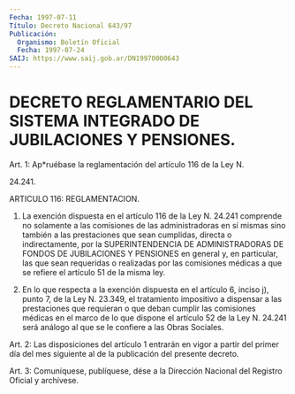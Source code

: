 ```yaml
---
Fecha: 1997-07-11
Título: Decreto Nacional 643/97
Publicación:
  Organismo: Boletín Oficial
  Fecha: 1997-07-24
SAIJ: https://www.saij.gob.ar/DN19970000643
---
```

# DECRETO REGLAMENTARIO DEL SISTEMA INTEGRADO DE JUBILACIONES Y PENSIONES.

<a id="1"></a>
Art. 1: Ap*ruébase la reglamentación del artículo 116 de la Ley N.

24.241.

ARTICULO 116: REGLAMENTACION.

1. La exención dispuesta en el artículo 116 de la Ley N. 24.241 comprende no solamente a las comisiones de las administradoras en sí mismas sino también a las prestaciones que sean cumplidas, directa o indirectamente, por la SUPERINTENDENCIA DE ADMINISTRADORAS DE FONDOS DE JUBILACIONES Y PENSIONES en general y, en particular, las que sean requeridas o realizadas por las comisiones médicas a que se refiere el artículo 51 de la misma ley.

2. En lo que respecta a la exención dispuesta en el artículo 6, inciso j), punto 7, de la Ley N. 23.349, el tratamiento impositivo a dispensar a las prestaciones que requieran o que deban cumplir las comisiones médicas en el marco de lo que dispone el artículo 52 de la Ley N. 24.241 será análogo al que se le confiere a las Obras Sociales.

<a id="2"></a>
Art. 2: Las disposiciones del  artículo 1 entrarán  en  vigor  a partir  del  primer  día del mes siguiente al de la publicación del presente decreto.

<a id="3"></a>
Art. 3: Comuníquese,  publíquese, dése a la Dirección Nacional del Registro Oficial y archívese.
